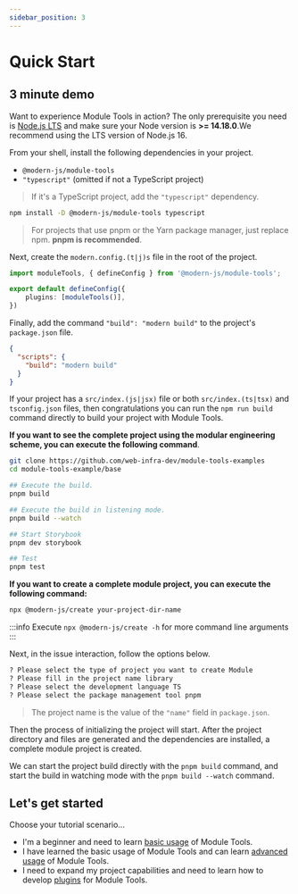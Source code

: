 ```yaml
---
sidebar_position: 3
---
```


# Quick Start

## 3 minute demo

Want to experience Module Tools in action? The only prerequisite you need is [Node.js LTS](https://github.com/nodejs/Release) and make sure your Node version is **>= 14.18.0**.We recommend using the LTS version of Node.js 16.

From your shell, install the following dependencies in your project.

- `@modern-js/module-tools`
- `"typescript"` (omitted if not a TypeScript project)

> If it's a TypeScript project, add the `"typescript"` dependency.

```bash
npm install -D @modern-js/module-tools typescript
```

> For projects that use pnpm or the Yarn package manager, just replace npm. **pnpm is recommended**.

Next, create the `modern.config.(t|j)s` file in the root of the project.

``` ts
import moduleTools, { defineConfig } from '@modern-js/module-tools';

export default defineConfig({
    plugins: [moduleTools()],
})
```

Finally, add the command `"build": "modern build"` to the project's `package.json` file.

```json
{
  "scripts": {
    "build": "modern build"
  }
}
```

If your project has a `src/index.(js|jsx)` file or both `src/index.(ts|tsx)` and `tsconfig.json` files, then congratulations you can run the `npm run build` command directly to build your project with Module Tools.

**If you want to see the complete project using the modular engineering scheme, you can execute the following command**.

```bash
git clone https://github.com/web-infra-dev/module-tools-examples
cd module-tools-example/base

## Execute the build.
pnpm build

## Execute the build in listening mode.
pnpm build --watch

## Start Storybook
pnpm dev storybook

## Test
pnpm test
```

**If you want to create a complete module project, you can execute the following command:**

```bash
npx @modern-js/create your-project-dir-name
```

:::info
Execute `npx @modern-js/create -h` for more command line arguments
:::

Next, in the issue interaction, follow the options below.

```bash
? Please select the type of project you want to create Module
? Please fill in the project name library
? Please select the development language TS
? Please select the package management tool pnpm
```

> The project name is the value of the `"name"` field in `package.json`.

Then the process of initializing the project will start. After the project directory and files are generated and the dependencies are installed, a complete module project is created.

We can start the project build directly with the `pnpm build` command, and start the build in watching mode with the `pnpm build --watch` command.

## Let's get started

Choose your tutorial scenario...

- I'm a beginner and need to learn [basic usage](/en/guide/basic/before-getting-started) of Module Tools.
- I have learned the basic usage of Module Tools and can learn [advanced usage](/en/guide/advance/in-depth-about-build) of Module Tools.
- I need to expand my project capabilities and need to learn how to develop [plugins](/en/plugins/guide/getting-started) for Module Tools.

